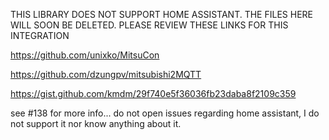 THIS LIBRARY DOES NOT SUPPORT HOME ASSISTANT. THE FILES HERE WILL SOON BE DELETED.
PLEASE REVIEW THESE LINKS FOR THIS INTEGRATION


https://github.com/unixko/MitsuCon 

https://github.com/dzungpv/mitsubishi2MQTT

https://gist.github.com/kmdm/29f740e5f36036fb23daba8f2109c359


see #138 for more info... do not open issues regarding home assistant, I do not support it nor know anything about it.

